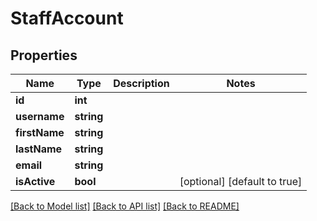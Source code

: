 # StaffAccount

## Properties
Name | Type | Description | Notes
------------ | ------------- | ------------- | -------------
**id** | **int** |  | 
**username** | **string** |  | 
**firstName** | **string** |  | 
**lastName** | **string** |  | 
**email** | **string** |  | 
**isActive** | **bool** |  | [optional] [default to true]

[[Back to Model list]](../README.md#documentation-for-models) [[Back to API list]](../README.md#documentation-for-api-endpoints) [[Back to README]](../README.md)



